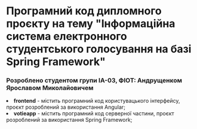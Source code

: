 <h1>Програмний код дипломного проєкту на тему "Інформаційна система електронного студентського голосування на базі Spring Framework"</h1>
<h3>Розроблено студентом групи ІА-03, ФІОТ: Андрущенком Ярославом Миколайовичем</h3>
<li>
  <b>frontend</b> - містить програмний код користувацького інтерфейсу, проєкт розроблений за використання Angular;
</li>
<li>
  <b>votieapp</b> - містить програмний код серверної частини, проєкт розроблений за використання Spring Framework;
</li>
